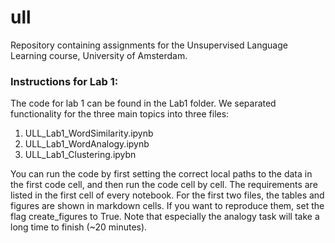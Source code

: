 # ull
Repository containing assignments for the Unsupervised Language Learning course, University of Amsterdam.

### Instructions for Lab 1:

The code for lab 1 can be found in the Lab1 folder. We separated functionality for the three main topics into three files:
1. ULL_Lab1_WordSimilarity.ipynb
2. ULL_Lab1_WordAnalogy.ipynb
3. ULL_Lab1_Clustering.ipybn

You can run the code by first setting the correct local paths to the data in the first code cell, and then run the code cell by cell.
The requirements are listed in the first cell of every notebook.
For the first two files, the tables and figures are shown in markdown cells. If you want to reproduce them, set the flag create_figures to True.
Note that especially the analogy task will take a long time to finish (~20 minutes).